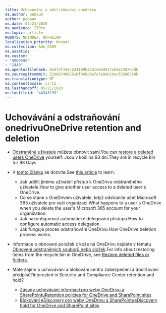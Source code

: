```yaml
---
title: Uchovávání a odstraňování onedrivu
ms.author: pebaum
author: pebaum
ms.date: 04/21/2020
ms.audience: ITPro
ms.topic: article
ROBOTS: NOINDEX, NOFOLLOW
localization_priority: Normal
ms.collection: Adm_O365
ms.assetid: ''
ms.custom:
- "9000596"
- "2440"
ms.openlocfilehash: bbdfdf34ecb24189b233ceded917a03a2d07d7db
ms.sourcegitcommit: 5296874062b16f945d9a7a7a9ab29ec53686310b
ms.translationtype: MT
ms.contentlocale: cs-CZ
ms.lasthandoff: 05/21/2020
ms.locfileid: "44343199"
---
```

# <a name="onedrive-retention-and-deletion"></a><span data-ttu-id="7e2f6-102">Uchovávání a odstraňování onedrivu</span><span class="sxs-lookup"><span data-stu-id="7e2f6-102">OneDrive retention and deletion</span></span>

- <span data-ttu-id="7e2f6-103">[Odstraněné uživatele](https://docs.microsoft.com/onedrive/restore-deleted-onedrive) můžete obnovit sami.</span><span class="sxs-lookup"><span data-stu-id="7e2f6-103">You can [restore a deleted users OneDrive](https://docs.microsoft.com/onedrive/restore-deleted-onedrive) yourself.</span></span> <span data-ttu-id="7e2f6-104">Jsou v koši na 93 dní.</span><span class="sxs-lookup"><span data-stu-id="7e2f6-104">They are in recycle bin for 93 Days.</span></span>

- <span data-ttu-id="7e2f6-105">V [tomto článku](https://docs.microsoft.com/onedrive/retention-and-deletion) se dozvíte:</span><span class="sxs-lookup"><span data-stu-id="7e2f6-105">See [this article](https://docs.microsoft.com/onedrive/retention-and-deletion) to learn:</span></span>
    - <span data-ttu-id="7e2f6-106">Jak udělit jinému uživateli přístup k OneDrivu odstraněného uživatele.</span><span class="sxs-lookup"><span data-stu-id="7e2f6-106">How to give another user access to a deleted user's OneDrive.</span></span>
    - <span data-ttu-id="7e2f6-107">Co se stane s OneDrivem uživatele, když odstraníte účet Microsoft 365 uživatele pro vaši organizaci.</span><span class="sxs-lookup"><span data-stu-id="7e2f6-107">What happens to a user's OneDrive when you delete the user's Microsoft 365 account for your organization.</span></span>
    - <span data-ttu-id="7e2f6-108">Jak nakonfigurovat automatické delegování přístupu.</span><span class="sxs-lookup"><span data-stu-id="7e2f6-108">How to configure automatic access delegation.</span></span>
    - <span data-ttu-id="7e2f6-109">Jak funguje proces odstraňování OneDrivu.</span><span class="sxs-lookup"><span data-stu-id="7e2f6-109">How OneDrive deletion process works.</span></span>

- <span data-ttu-id="7e2f6-110">Informace o obnovení položek z koše na OneDrivu najdete v tématu [Obnovení odstraněných souborů nebo složek](https://support.office.com/article/949ada80-0026-4db3-a953-c99083e6a84f).</span><span class="sxs-lookup"><span data-stu-id="7e2f6-110">For info about restoring items from the recycle bin in OneDrive, see [Restore deleted files or folders](https://support.office.com/article/949ada80-0026-4db3-a953-c99083e6a84f).</span></span>

- <span data-ttu-id="7e2f6-111">Máte zájem o uchovávání a blokování centra zabezpečení a dodržování předpisů?</span><span class="sxs-lookup"><span data-stu-id="7e2f6-111">Interested in Security and Compliance Center retention and hold?</span></span>
    - [<span data-ttu-id="7e2f6-112">Zásady uchovávání informací pro weby OneDrivu a SharePointu</span><span class="sxs-lookup"><span data-stu-id="7e2f6-112">Retention policies for OneDrive and SharePoint sites</span></span>](https://docs.microsoft.com/office365/securitycompliance/retention-policies?redirectSourcePath=%252farticle%252f5e377752-700d-4870-9b6d-12bfc12d2423#content-in-onedrive-accounts-and-sharepoint-sites)
    - [<span data-ttu-id="7e2f6-113">Blokování eDiscovery pro weby OneDrivu a SharePointu</span><span class="sxs-lookup"><span data-stu-id="7e2f6-113">eDiscovery hold for OneDrive and SharePoint sites</span></span>](https://docs.microsoft.com/office365/securitycompliance/ediscovery-cases#step-4-place-content-locations-on-hold)
